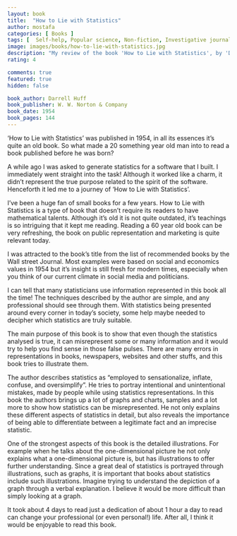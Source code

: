 ```yaml
---
layout: book
title:  "How to Lie with Statistics"
author: mostafa
categories: [ Books ]
tags: [  Self-help, Popular science, Non-fiction, Investigative journalism, Public policy, Education, Business, Marketing ]
image: images/books/how-to-lie-with-statistics.jpg
description: "My review of the book 'How to Lie with Statistics', by 'Darrell Huff'"
rating: 4

comments: true
featured: true
hidden: false

book_author: Darrell Huff
book_publisher: W. W. Norton & Company
book_date: 1954
book_pages: 144
---
```


‘How to Lie with Statistics’ was published in 1954, in all its essences it’s quite an old book. So what made a 20 something year old man into to read a book published before he was born?

A while ago I was asked to generate statistics for a software that I built.
I immediately went straight into the task! Although it worked like a charm, it didn’t represent the true purpose related to the spirit of the software. Henceforth it led me to a journey of ‘How to Lie with Statistics’.

I’ve been a huge fan of small books for a few years. How to Lie with Statistics is a type of book that doesn’t require its readers to have mathematical talents.
Although it’s old it is not quite outdated, it’s teachings is so intriguing that it kept me reading.
Reading a 60 year old book can be very refreshing, the book on public representation and marketing is quite relevant today.

I was attracted to the book’s title from the list of recommended books by the Wall street Journal. Most examples were based on social and economics values in 1954 but it’s insight is still fresh for modern times, especially when you think of our current climate in social media and politicians.

I can tell that many statisticians use information represented in this book all the time! The techniques described by the author are simple, and any professional should see through them. With statistics being presented around every corner in today’s society, some help maybe needed to decipher which statistics are truly suitable.

The main purpose of this book is to show that even though the statistics analysed is true, it can misrepresent some or many information and it would try to help you find sense in those false pulses. There are many errors in representations in books, newspapers, websites and other stuffs, and this book tries to illustrate them.

The author describes statistics as “employed to sensationalize, inflate, confuse, and oversimplify”. He tries to portray intentional and unintentional mistakes, made by people while using statistics representations. In this book the authors brings up a lot of graphs and charts, samples and a lot more to show how statistics can be misrepresented.
He not only explains these different aspects of statistics in detail, but also reveals the importance of being able to differentiate between a legitimate fact and an imprecise statistic.

One of the strongest aspects of this book is the detailed illustrations. For example when he talks about the one-dimensional picture he not only explains what a one-dimensional picture is, but has illustrations to offer further understanding. Since a great deal of statistics is portrayed through illustrations, such as graphs, it is important that books about statistics include such illustrations. Imagine trying to understand the depiction of a graph through a verbal explanation. I believe it would be more difficult than simply looking at a graph.

It took about 4 days to read just a dedication of about 1 hour a day to read can change your professional (or even personal!) life. After all, I think it would be enjoyable to read this book.
